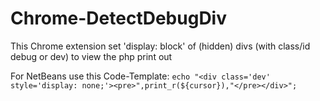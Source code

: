 Chrome-DetectDebugDiv
=====================

This Chrome extension set 'display: block' of (hidden) divs (with class/id debug or dev) to view the php print out


For NetBeans use this Code-Template:
`echo "<div class='dev' style='display: none;'><pre>",print_r(${cursor}),"</pre></div>";`

